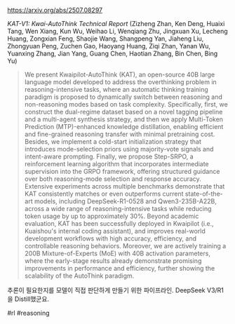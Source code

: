 https://arxiv.org/abs/2507.08297

*KAT-V1: Kwai-AutoThink Technical Report* (Zizheng Zhan, Ken Deng, Huaixi Tang, Wen Xiang, Kun Wu, Weihao Li, Wenqiang Zhu, Jingxuan Xu, Lecheng Huang, Zongxian Feng, Shaojie Wang, Shangpeng Yan, Jiaheng Liu, Zhongyuan Peng, Zuchen Gao, Haoyang Huang, Ziqi Zhan, Yanan Wu, Yuanxing Zhang, Jian Yang, Guang Chen, Haotian Zhang, Bin Chen, Bing Yu)

> We present Kwaipilot-AutoThink (KAT), an open-source 40B large language model developed to address the overthinking problem in reasoning-intensive tasks, where an automatic thinking training paradigm is proposed to dynamically switch between reasoning and non-reasoning modes based on task complexity. Specifically, first, we construct the dual-regime dataset based on a novel tagging pipeline and a multi-agent synthesis strategy, and then we apply Multi-Token Prediction (MTP)-enhanced knowledge distillation, enabling efficient and fine-grained reasoning transfer with minimal pretraining cost. Besides, we implement a cold-start initialization strategy that introduces mode-selection priors using majority-vote signals and intent-aware prompting. Finally, we propose Step-SRPO, a reinforcement learning algorithm that incorporates intermediate supervision into the GRPO framework, offering structured guidance over both reasoning-mode selection and response accuracy. Extensive experiments across multiple benchmarks demonstrate that KAT consistently matches or even outperforms current state-of-the-art models, including DeepSeek-R1-0528 and Qwen3-235B-A22B, across a wide range of reasoning-intensive tasks while reducing token usage by up to approximately 30\%. Beyond academic evaluation, KAT has been successfully deployed in Kwaipilot (i.e., Kuaishou's internal coding assistant), and improves real-world development workflows with high accuracy, efficiency, and controllable reasoning behaviors. Moreover, we are actively training a 200B Mixture-of-Experts (MoE) with 40B activation parameters, where the early-stage results already demonstrate promising improvements in performance and efficiency, further showing the scalability of the AutoThink paradigm.

추론이 필요한지를 모델이 직접 판단하게 만들기 위한 파이프라인. DeepSeek V3/R1을 Distill했군요.

#rl #reasoning 